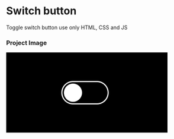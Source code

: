 # Switch button

Toggle switch button use only HTML, CSS and JS

### Project Image

![test](./images-readme/switch-button.gif)
